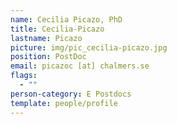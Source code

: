 ```yaml
---
name: Cecilia Picazo, PhD
title: Cecilia-Picazo
lastname: Picazo
picture: img/pic_cecilia-picazo.jpg
position: PostDoc
email: picazoc [at] chalmers.se
flags:
  - ""
person-category: E Postdocs
template: people/profile
---
```

